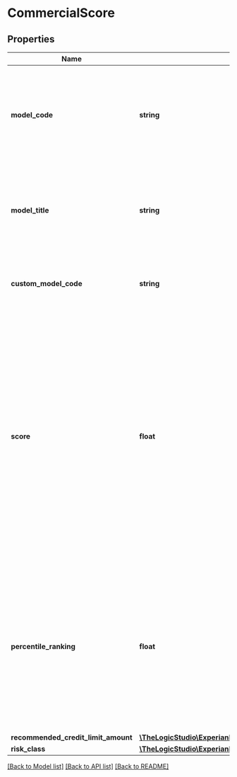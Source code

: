 # CommercialScore

## Properties
Name | Type | Description | Notes
------------ | ------------- | ------------- | -------------
**model_code** | **string** | Commercial score model code. Default model code 000254, Intelliscore Plus v3 Machine Learning | [optional] 
**model_title** | **string** | Commercial score model title. Default model code 000254, Intelliscore Plus v3 Machine Learning | [optional] 
**custom_model_code** | **string** | Only returned if you are using a custom model | [optional] 
**score** | **float** | Commercial score predicts the likelihood that a business will pay in seriously delinquent manner (91+ days) in the next 12 months. 998 displays when a bankruptcy is present in the last 2 years. 999 displays when there is not enough information on file to score the business | [optional] 
**percentile_ranking** | **float** | Percentage of businesses that would score lower than this business. 998 displays when there is a recent bankruptcy; 999 displays when there is insufficient data to score | [optional] 
**recommended_credit_limit_amount** | [**\TheLogicStudio\ExperianBusinessesPHP\Model\RecommendedCreditLimit**](RecommendedCreditLimit.md) |  | [optional] 
**risk_class** | [**\TheLogicStudio\ExperianBusinessesPHP\Model\CommercialRiskClass**](CommercialRiskClass.md) |  | [optional] 

[[Back to Model list]](../README.md#documentation-for-models) [[Back to API list]](../README.md#documentation-for-api-endpoints) [[Back to README]](../README.md)


